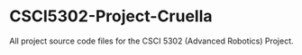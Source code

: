 # CSCI5302-Project-Cruella
All project source code files for the CSCI 5302 (Advanced Robotics) Project.
